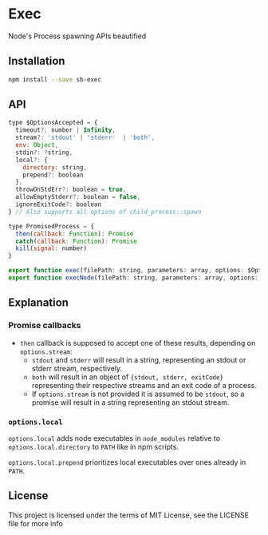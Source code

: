# Exec

Node's Process spawning APIs beautified

## Installation

```sh
npm install --save sb-exec
```

## API

```js
type $OptionsAccepted = {
  timeout?: number | Infinity,
  stream?: 'stdout' | 'stderr'  | 'both',
  env: Object,
  stdin?: ?string,
  local?: {
    directory: string,
    prepend?: boolean
  },
  throwOnStdErr?: boolean = true,
  allowEmptyStderr?: boolean = false,
  ignoreExitCode?: boolean
} // Also supports all options of child_process::spawn

type PromisedProcess = {
  then(callback: Function): Promise
  catch(callback: Function): Promise
  kill(signal: number)
}

export function exec(filePath: string, parameters: array, options: $OptionsAccepted): PromisedProcess
export function execNode(filePath: string, parameters: array, options: $OptionsAccepted): PromisedProcess
```

## Explanation

### Promise callbacks

* `then` callback is supposed to accept one of these results, depending on `options.stream`:
  * `stdout` and `stderr` will result in a string, representing an stdout or stderr stream, respectively.
  * `both` will result in an object of `{stdout, stderr, exitCode}` representing their respective streams and an exit code of a process.
  * If `options.stream` is not provided it is assumed to be `stdout`, so a promise will result in a string representing an stdout stream. 

### `options.local`

`options.local` adds node executables in `node_modules` relative to
`options.local.directory` to `PATH` like in npm scripts.

`options.local.prepend` prioritizes local executables over ones already in `PATH`.

## License

This project is licensed under the terms of MIT License, see the LICENSE file
for more info
